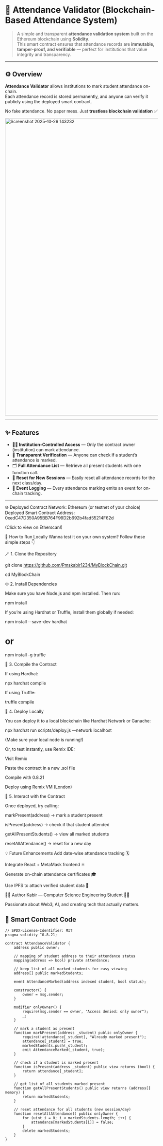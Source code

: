 # 🧾 Attendance Validator (Blockchain-Based Attendance System)

> A simple and transparent **attendance validation system** built on the Ethereum blockchain using **Solidity**.  
> This smart contract ensures that attendance records are **immutable, tamper-proof, and verifiable** — perfect for institutions that value integrity and transparency.  

---

## ⚙️ Overview

**Attendance Validator** allows institutions to mark student attendance on-chain.  
Each attendance record is stored permanently, and anyone can verify it publicly using the deployed smart contract.

No fake attendance. No paper mess. Just **trustless blockchain validation** ✅

<img width="1843" height="977" alt="Screenshot 2025-10-29 143232" src="https://github.com/user-attachments/assets/53210eea-4372-484c-b48c-7cbcaa669438" />

---

## ✨ Features

- 🧑‍🏫 **Institution-Controlled Access** — Only the contract owner (institution) can mark attendance.  
- 📜 **Transparent Verification** — Anyone can check if a student’s attendance is marked.  
- 🗂️ **Full Attendance List** — Retrieve all present students with one function call.  
- 🔁 **Reset for New Sessions** — Easily reset all attendance records for the next class/day.  
- 🧠 **Event Logging** — Every attendance marking emits an event for on-chain tracking.

---

🌐 Deployed Contract
Network: Ethereum (or testnet of your choice)
Deployed Smart Contract Address:
0xedC47D350A95BB764F99D2b692b4fad55214F62d

(Click to view on Etherscan!)

🧰 How to Run Locally
Wanna test it on your own system? Follow these simple steps 👇

🪄 1. Clone the Repository

git clone https://github.com/Pmskabir1234/MyBlockChain.git

cd MyBlockChain

⚙️ 2. Install Dependencies

Make sure you have Node.js and npm installed. Then run:

npm install

If you’re using Hardhat or Truffle, install them globally if needed:

npm install --save-dev hardhat

# or

npm install -g truffle

🧱 3. Compile the Contract

If using Hardhat:

npx hardhat compile

If using Truffle:

truffle compile

🚀 4. Deploy Locally

You can deploy it to a local blockchain like Hardhat Network or Ganache:

npx hardhat run scripts/deploy.js --network localhost

(Make sure your local node is running!)

Or, to test instantly, use Remix IDE:

Visit Remix

Paste the contract in a new .sol file

Compile with 0.8.21

Deploy using Remix VM (London)

🧪 5. Interact with the Contract

Once deployed, try calling:

markPresent(address) → mark a student present

isPresent(address) → check if that student attended

getAllPresentStudents() → view all marked students

resetAllAttendance() → reset for a new day

💡 Future Enhancements
Add date-wise attendance tracking 🗓️

Integrate React + MetaMask frontend ⚛️

Generate on-chain attendance certificates 🎓

Use IPFS to attach verified student data 📂

👨‍💻 Author
Kabir — Computer Science Engineering Student 👨‍💻

Passionate about Web3, AI, and creating tech that actually matters.

## 🧩 Smart Contract Code

```solidity
// SPDX-License-Identifier: MIT
pragma solidity ^0.8.21;

contract AttendanceValidator {
    address public owner;

    // mapping of student address to their attendance status
    mapping(address => bool) private attendance;

    // keep list of all marked students for easy viewing
    address[] public markedStudents;

    event AttendanceMarked(address indexed student, bool status);

    constructor() {
        owner = msg.sender;
    }

    modifier onlyOwner() {
        require(msg.sender == owner, "Access denied: only owner");
        _;
    }

    // mark a student as present
    function markPresent(address _student) public onlyOwner {
        require(!attendance[_student], "Already marked present");
        attendance[_student] = true;
        markedStudents.push(_student);
        emit AttendanceMarked(_student, true);
    }

    // check if a student is marked present
    function isPresent(address _student) public view returns (bool) {
        return attendance[_student];
    }

    // get list of all students marked present
    function getAllPresentStudents() public view returns (address[] memory) {
        return markedStudents;
    }

    // reset attendance for all students (new session/day)
    function resetAllAttendance() public onlyOwner {
        for (uint i = 0; i < markedStudents.length; i++) {
            attendance[markedStudents[i]] = false;
        }
        delete markedStudents;
    }
}
